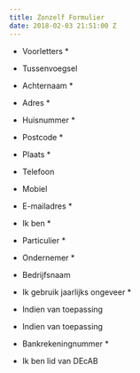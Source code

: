 ```yaml
---
title: Zonzelf Formulier
date: 2018-02-03 21:51:00 Z
---
```


* Voorletters \*

* Tussenvoegsel

* Achternaam \*

* Adres \*

* Huisnummer \*

* Postcode \*

* Plaats \*

* Telefoon

* Mobiel

* E-mailadres \*

* Ik ben \*

* Particulier \*

* Ondernemer \*

* Bedrijfsnaam

* Ik gebruik jaarlijks ongeveer \*

* Indien van toepassing

* Indien van toepassing

* Bankrekeningnummer \*

* Ik ben lid van DEcAB